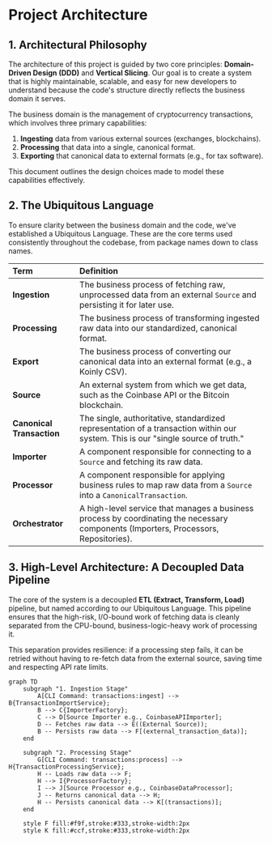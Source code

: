 # Project Architecture

## 1. Architectural Philosophy

The architecture of this project is guided by two core principles: **Domain-Driven Design (DDD)** and **Vertical Slicing**. Our goal is to create a system that is highly maintainable, scalable, and easy for new developers to understand because the code's structure directly reflects the business domain it serves.

The business domain is the management of cryptocurrency transactions, which involves three primary capabilities:

1.  **Ingesting** data from various external sources (exchanges, blockchains).
2.  **Processing** that data into a single, canonical format.
3.  **Exporting** that canonical data to external formats (e.g., for tax software).

This document outlines the design choices made to model these capabilities effectively.

## 2. The Ubiquitous Language

To ensure clarity between the business domain and the code, we've established a Ubiquitous Language. These are the core terms used consistently throughout the codebase, from package names down to class names.

| Term                      | Definition                                                                                                                           |
| :------------------------ | :----------------------------------------------------------------------------------------------------------------------------------- |
| **Ingestion**             | The business process of fetching raw, unprocessed data from an external `Source` and persisting it for later use.                    |
| **Processing**            | The business process of transforming ingested raw data into our standardized, canonical format.                                      |
| **Export**                | The business process of converting our canonical data into an external format (e.g., a Koinly CSV).                                  |
| **Source**                | An external system from which we get data, such as the Coinbase API or the Bitcoin blockchain.                                       |
| **Canonical Transaction** | The single, authoritative, standardized representation of a transaction within our system. This is our "single source of truth."     |
| **Importer**              | A component responsible for connecting to a `Source` and fetching its raw data.                                                      |
| **Processor**             | A component responsible for applying business rules to map raw data from a `Source` into a `CanonicalTransaction`.                   |
| **Orchestrator**          | A high-level service that manages a business process by coordinating the necessary components (Importers, Processors, Repositories). |

## 3. High-Level Architecture: A Decoupled Data Pipeline

The core of the system is a decoupled **ETL (Extract, Transform, Load)** pipeline, but named according to our Ubiquitous Language. This pipeline ensures that the high-risk, I/O-bound work of fetching data is cleanly separated from the CPU-bound, business-logic-heavy work of processing it.

This separation provides resilience: if a processing step fails, it can be retried without having to re-fetch data from the external source, saving time and respecting API rate limits.

```mermaid
graph TD
    subgraph "1. Ingestion Stage"
        A[CLI Command: transactions:ingest] --> B{TransactionImportService};
        B --> C{ImporterFactory};
        C --> D[Source Importer e.g., CoinbaseAPIImporter];
        D -- Fetches raw data --> E((External Source));
        B -- Persists raw data --> F[(external_transaction_data)];
    end

    subgraph "2. Processing Stage"
        G[CLI Command: transactions:process] --> H{TransactionProcessingService};
        H -- Loads raw data --> F;
        H --> I{ProcessorFactory};
        I --> J[Source Processor e.g., CoinbaseDataProcessor];
        J -- Returns canonical data --> H;
        H -- Persists canonical data --> K[(transactions)];
    end

    style F fill:#f9f,stroke:#333,stroke-width:2px
    style K fill:#ccf,stroke:#333,stroke-width:2px
```

